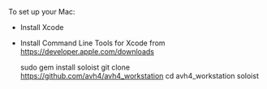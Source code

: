 To set up your Mac: 

* Install Xcode
* Install Command Line Tools for Xcode from https://developer.apple.com/downloads
    
    sudo gem install soloist
    git clone https://github.com/avh4/avh4_workstation
    cd avh4_workstation
    soloist

